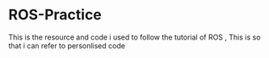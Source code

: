 # ROS-Practice
This is the resource and code i used to follow the tutorial of ROS , This is so that i can refer to personlised code

